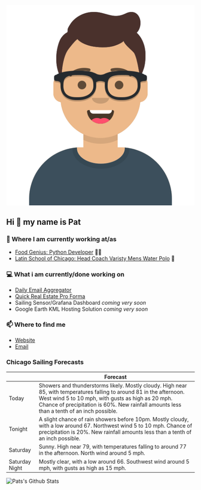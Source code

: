 [![Social banner for p-j-falconer](https://raw.githubusercontent.com/P-J-FALCONER/P-J-FALCONER/master/assets/avataaars.svg)](https://patfalconer.com/)
## Hi :wave: my name is Pat

### 💼 Where I am currently working at/as
- [Food Genius: Python Developer](https://getfoodgenius.com/) 🍔🐍
- [Latin School of Chicago: Head Coach Varisty Mens Water Polo](https://www.latinschool.org/) 🤽


### 💻 What i am currently/done working on
 - [Daily Email Aggregator](https://github.com/P-J-FALCONER/dott_daily_mail)
 - [Quick Real Estate Pro Forma](https://github.com/P-J-FALCONER/henry)
 - Sailing Sensor/Grafana Dashboard *coming very soon*
 - Google Earth KML Hosting Solution *coming very soon*

### 📫 Where to find me
 - [Website](https://patfalconer.com/)
 - [Email](mailto:patrick.j.falconer@gmail.com)


### Chicago Sailing Forecasts
|   | Forecast  |
|---|---|
| Today | Showers and thunderstorms likely. Mostly cloudy. High near 85, with temperatures falling to around 81 in the afternoon. West wind 5 to 10 mph, with gusts as high as 20 mph. Chance of precipitation is 60%. New rainfall amounts less than a tenth of an inch possible. |
| Tonight | A slight chance of rain showers before 10pm. Mostly cloudy, with a low around 67. Northwest wind 5 to 10 mph. Chance of precipitation is 20%. New rainfall amounts less than a tenth of an inch possible. |
| Saturday | Sunny. High near 79, with temperatures falling to around 77 in the afternoon. North wind around 5 mph. |
| Saturday Night | Mostly clear, with a low around 66. Southwest wind around 5 mph, with gusts as high as 15 mph. |

![Pats's Github Stats](https://github-readme-stats.vercel.app/api?username=p-j-falconer&show_icons=true&theme=radical)
